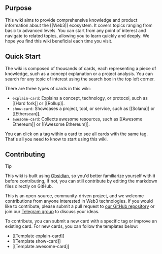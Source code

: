 
## Purpose

This wiki aims to provide comprehensive knowledge and product information about the [[Web3]] ecosystem. It covers topics ranging from basic to advanced levels. You can start from any point of interest and navigate to related topics, allowing you to learn quickly and deeply. We hope you find this wiki beneficial each time you visit.

## Quick Start

The wiki is composed of thousands of cards, each representing a piece of knowledge, such as a concept explanation or a project analysis. You can search for any topic of interest using the search box in the top left corner.

There are three types of cards in this wiki:

* `explain-card`: Explains a concept, technology, or protocol, such as [[Hard fork]] or [[Rollup]].
* `show-card`: Showcases a project, tool, or service, such as [[Solana]] or [[Etherscan]].
* `awesome-card`: Collects awesome resources, such as [[Awesome Ethereum]] or [[Awesome Ethereum]].

You can click on a tag within a card to see all cards with the same tag. That's all you need to know to start using this wiki.

## Contributing

>[!tip]
> This wiki is built using [Obsidian](https://obsidian.md), so you'd better familiarize yourself with it before contributing, If not, you can still contribute by editing the markdown files directly on GitHub.

This is an open-source, community-driven project, and we welcome contributions from anyone interested in Web3 technologies. If you would like to contribute, please submit a pull request to [our GitHub repository](https://github.com/boundless-forest/web3-wiki) or join our [Telegram group](https://t.me/+yRR8fEa8x6VlMTc1) to discuss your ideas.

To contribute, you can submit a new card with a specific tag or improve an existing card. For new cards, you can follow the templates below:

* [[Template explain-card]]
* [[Template show-card]]
* [[Template awesome-card]]